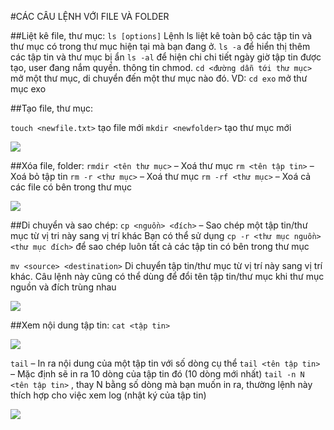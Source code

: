 #CÁC CÂU LỆNH VỚI FILE VÀ FOLDER

##Liệt kê file, thư mục:
`ls [options]`
Lệnh ls liệt kê toàn bộ các tập tin và thư mục có trong thư mục hiện tại mà bạn đang ở.
`ls -a`   để hiển thị thêm các tập tin và thư mục bị ẩn
`ls -al`  để hiện chi chi tiết ngày giờ tập tin được tạo, user đang nắm quyền. thông tin chmod.
`cd <đường dẫn tới thư mục>` mở một thư mục, di chuyển đến một thư mục nào đó.
VD: `cd exo` mở thư mục exo

##Tạo file, thư mục:

`touch <newfile.txt>` tạo file mới
`mkdir <newfolder>` tạo thư mục mới

![](http://i.imgur.com/YszkXeQ.png)

##Xóa file, folder:
`rmdir <tên thư mục>` – Xoá thư mục
`rm <tên tập tin>` – Xoá bỏ tập tin
`rm -r <thư mục>` – Xoá thư mục
`rm -rf <thư mục>`  – Xoá cả các file có bên trong thư mục

![](http://i.imgur.com/FB5rxP6.png)

##Di chuyển và sao chép:
`cp <nguồn> <đích>` – Sao chép một tập tin/thư mục từ vị tri này sang vị trí khác
Bạn có thể sử dụng `cp -r <thư mục nguồn> <thư mục đích>`  để sao chép luôn tất cả các tập tin có bên trong thư mục

`mv <source> <destination>` Di chuyển tập tin/thư mục từ vị trí này sang vị trí khác. Câu lệnh này cũng có thể dùng để đổi tên tập tin/thư mục khi thư mục nguồn và đích trùng nhau

![](https://www.crazytut.com/static/images/cau-lenh-linux-cp-mv.png)

##Xem nội dung tập tin:
`cat <tập tin>`

![](http://i.imgur.com/QFnKjJ6.png)

`tail` – In ra nội dung của một tập tin với số dòng cụ thể 
`tail <tên tập tin>`  – Mặc định sẽ in ra 10 dòng của tập tin đó (10 dòng mới nhất)
`tail -n N <tên tập tin>` , thay N bằng số dòng mà bạn muốn in ra, thường lệnh này thích hợp cho việc xem log (nhật ký của tập tin)

![](https://www.crazytut.com/static/images/cau-lenh-linux-tail.png)
